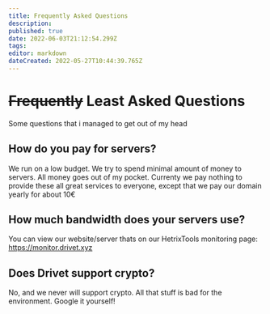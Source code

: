 ```yaml
---
title: Frequently Asked Questions
description: 
published: true
date: 2022-06-03T21:12:54.299Z
tags: 
editor: markdown
dateCreated: 2022-05-27T10:44:39.765Z
---
```


# ~~Frequently~~ Least Asked Questions
Some questions that i managed to get out of my head

## How do you pay for servers?
We run on a low budget. We try to spend minimal amount of money to servers. All money goes out of my pocket. Currenty we pay nothing to provide these all great services to everyone, except that we pay our domain yearly for about 10€

## How much bandwidth does your servers use?
You can view our website/server thats on our HetrixTools monitoring page: https://monitor.drivet.xyz

## Does Drivet support crypto?
No, and we never will support crypto. All that stuff is bad for the environment. Google it yourself!